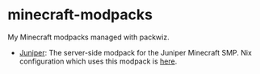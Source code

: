 # minecraft-modpacks
My Minecraft modpacks managed with packwiz.

- [Juniper](./juniper): The server-side modpack for the Juniper Minecraft SMP. Nix configuration which uses this modpack is [here](https://github.com/orangci/dots/blob/master/modules/server/minecraft/servers/juniper.nix).
